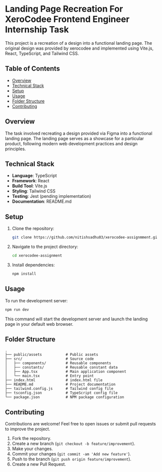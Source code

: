 # Landing Page Recreation For XeroCodee Frontend Engineer Internship Task

This project is a recreation of a design into a functional landing page. The original design was provided by xerocodee and implemented using Vite.js, React, TypeScript, and Tailwind CSS.

## Table of Contents

- [Overview](#overview)
- [Technical Stack](#technical-stack)
- [Setup](#setup)
- [Usage](#usage)
- [Folder Structure](#folder-structure)
- [Contributing](#contributing)

## Overview

The task involved recreating a design provided via Figma into a functional landing page. The landing page serves as a showcase for a particular product, following modern web development practices and design principles.

## Technical Stack

- **Language**: TypeScript
- **Framework**: React
- **Build Tool**: Vite.js
- **Styling**: Tailwind CSS
- **Testing**: Jest (pending implementation)
- **Documentation**: README.md

## Setup

1. Clone the repository:
   ```bash
   git clone https://github.com/nitishsadhu03/xerocodee-assignmment.git
   ```

2. Navigate to the project directory:
   ```bash
   cd xerocodee-assignment
   ```

3. Install dependencies:
   ```bash
   npm install
   ```

## Usage

To run the development server:

```bash
npm run dev
```

This command will start the development server and launch the landing page in your default web browser.

## Folder Structure

```
.
├── public/assets           # Public assets
├── src/                    # Source code
│   ├── components/         # Reusable components
│   ├── constants/          # Reusable constant data
│   ├── App.tsx             # Main application component
│   └── main.tsx            # Entry point
├── index.html              # index.html file
├── README.md               # Project documentation
├── tailwind.config.js      # Tailwind config file
├── tsconfig.json           # TypeScript config file
└── package.json            # NPM package configuration
```



## Contributing

Contributions are welcome! Feel free to open issues or submit pull requests to improve the project.

1. Fork the repository.
2. Create a new branch (`git checkout -b feature/improvement`).
3. Make your changes.
4. Commit your changes (`git commit -am 'Add new feature'`).
5. Push to the branch (`git push origin feature/improvement`).
6. Create a new Pull Request.
